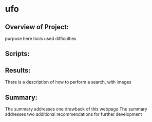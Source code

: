 # ufo
## Overview of Project: 
purpose here
tools used
difficulties

## Scripts:

## Results:
There is a description of how to perform a search, with images

## Summary:
The summary addresses one drawback of this webpage
The summary addresses two additional recommendations for further development
